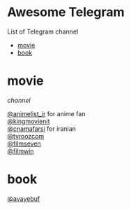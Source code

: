 
# Awesome Telegram
List of Telegram channel  
+ [movie](#movie)
+ [book](#book)






# movie 
 _channel_  

[@animelist_ir](https://t.me/animelist_ir) for anime fan   
[@kingmovienit](https://t.me/kingmovienit)  
[@cnamafarsi](https://t.me/cnamafarsi) for iranian  
[@tvroozcom](https://t.me/tvroozcom)  
[@filmseven](https://t.me/filmseven)  
[@filmwin](https://t.me/filmwin) 



# book
[@avayebuf](https://avayebuf)









